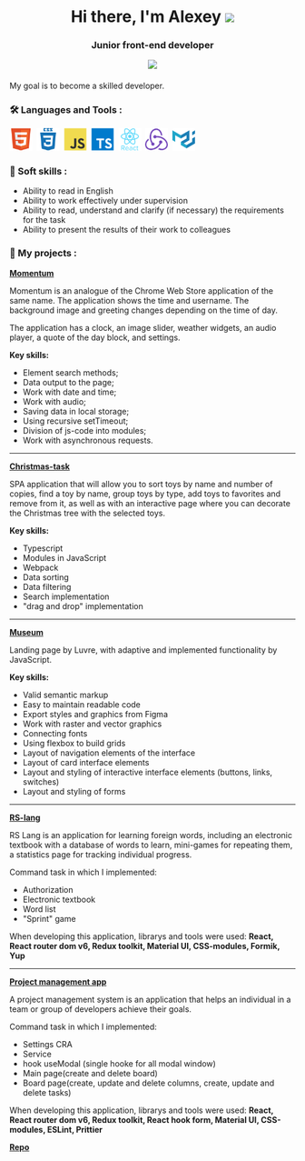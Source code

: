 <h1 align="center">Hi there, I'm Alexey
<img src="https://github.com/blackcater/blackcater/raw/main/images/Hi.gif" height="32"/>
</h1>
<h3 align="center">Junior front-end developer

![](https://komarev.com/ghpvc/?username=Al-Abramov)
</h3>

<p align="left"></p>

My goal is to become a skilled developer.

### :hammer_and_wrench: Languages and Tools :
<div>  
 <img src="https://github.com/devicons/devicon/blob/master/icons/html5/html5-original.svg" title="HTML5" alt="HTML" width="40" height="40"/>&nbsp;
 <img src="https://github.com/devicons/devicon/blob/master/icons/css3/css3-plain-wordmark.svg"  title="CSS3" alt="CSS" width="40" height="40"/>&nbsp;
 <img src="https://github.com/devicons/devicon/blob/master/icons/javascript/javascript-original.svg" title="JavaScript" alt="JavaScript" width="40" height="40"/>&nbsp;
 <img src="https://github.com/devicons/devicon/blob/master/icons/typescript/typescript-original.svg" title="Typescript" alt="Typescript" width="40" height="40"/>&nbsp;
 <img src="https://github.com/devicons/devicon/blob/master/icons/react/react-original-wordmark.svg" title="React" alt="React" width="40" height="40"/>&nbsp;
 <img src="https://github.com/devicons/devicon/blob/master/icons/redux/redux-original.svg" title="Redux" alt="Redux " width="40" height="40"/>&nbsp;
 <img src="https://github.com/devicons/devicon/blob/master/icons/materialui/materialui-original.svg" title="Material UI" alt="Material UI" width="40" height="40"/>&nbsp;
</div>

### :construction_worker: Soft skills :
- Ability to read in English
- Ability to work effectively under supervision
- Ability to read, understand and clarify (if necessary) the requirements for the task
- Ability to present the results of their work to colleagues

### :art: My projects :

<b><a href="https://rolling-scopes-school.github.io/al-abramov-JSFE2021Q3/momentum/" target="_blank">Momentum</a></b>

Momentum is an analogue of the Chrome Web Store application of the same name. The application shows the time and username. The background image and greeting changes depending on the time of day.

The application has a clock, an image slider, weather widgets, an audio player, a quote of the day block, and settings.

<b>Key skills:</b>
- Element search methods;
- Data output to the page;
- Work with date and time;
- Work with audio;
- Saving data in local storage;
- Using recursive setTimeout;
- Division of js-code into modules;
- Work with asynchronous requests.
-------------
<b><a href="https://rolling-scopes-school.github.io/al-abramov-JSFE2021Q3/christmas-task/" target="_blank">Christmas-task</a></b>

SPA application that will allow you to sort toys by name and number of copies, find a toy by name, group toys by type, add toys to favorites and remove from it, as well as with an interactive page where you can decorate the Christmas tree with the selected toys.

<b>Key skills:</b>
- Typescript
- Modules in JavaScript
- Webpack
- Data sorting
- Data filtering
- Search implementation
- "drag and drop" implementation
-----------
<b><a href="https://rolling-scopes-school.github.io/al-abramov-JSFE2021Q3//museum-dom/" target="_blank">Museum</a></b>

Landing page by Luvre, with adaptive and implemented functionality by JavaScript.

<b>Key skills:</b>
- Valid semantic markup
- Easy to maintain readable code
- Export styles and graphics from Figma
- Work with raster and vector graphics
- Connecting fonts
- Using flexbox to build grids
- Layout of navigation elements of the interface
- Layout of card interface elements
- Layout and styling of interactive interface elements (buttons, links, switches)
- Layout and styling of forms
-----------
<b><a href="https://al-abramov.github.io/rs-lang/" target="_blank">RS-lang</a></b>

RS Lang is an application for learning foreign words, including an electronic textbook with a database of words to learn, mini-games for repeating them, a statistics page for tracking individual progress.

Command task in which I implemented:
- Authorization
- Electronic textbook
- Word list
- "Sprint" game

When developing this application, librarys and tools were used:
<b>React, React router dom v6, Redux toolkit, Material UI, CSS-modules, Formik, Yup</b>

-----------
<b><a href="https://629539b3870bf83090a43115--steady-florentine-2ce0ba.netlify.app/#/" target="_blank">Project management app</a></b>

A project management system is an application that helps an individual in a team or group of developers achieve their goals.

Command task in which I implemented:
- Settings CRA
- Service
- hook useModal (single hooke for all modal window)
- Main page(create and delete board)
- Board page(create, update and delete columns, create, update and delete tasks)

When developing this application, librarys and tools were used:
<b>React, React router dom v6, Redux toolkit, React hook form, Material UI, CSS-modules, ESLint, Prittier</b>

<b><a href="https://github.com/Al-Abramov/project-management-app/tree/develop" target="_blank">Repo</a></b>
<!--
**Al-Abramov/Al-Abramov** is a ✨ _special_ ✨ repository because its `README.md` (this file) appears on your GitHub profile.

Here are some ideas to get you started:

- 🔭 I’m currently working on ...
- 🌱 I’m currently learning ...
- 👯 I’m looking to collaborate on ...
- 🤔 I’m looking for help with ...
- 💬 Ask me about ...
- 📫 How to reach me: ...
- 😄 Pronouns: ...
- ⚡ Fun fact: ...
-->
